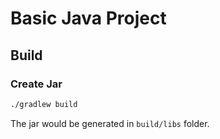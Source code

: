 # Basic Java Project


## Build

### Create Jar

```bash
./gradlew build
```

The jar would be generated in `build/libs` folder.